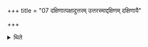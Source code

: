 +++
title = "07 दक्षिणात्पक्षादुत्तरम् उत्तरस्माद्दक्षिणम् दक्षिणायै"

+++

<details><summary>थिते</summary>

दक्षिणात्पक्षादुत्तरम् । उत्तरस्माद्दक्षिणम् । दक्षिणायै श्रोणेरुत्तरमंसम् । उत्तरायै दक्षिणम् । एतद्वा विपरीतम् ७
</details>
